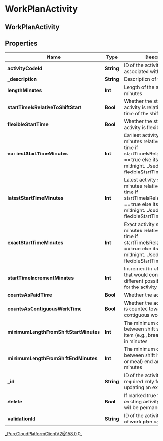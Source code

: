 # WorkPlanActivity

## WorkPlanActivity

## Properties

|Name | Type | Description | Notes|
|------------ | ------------- | ------------- | -------------|
| **activityCodeId** | **String** | ID of the activity code associated with this activity | [optional] |
| **_description** | **String** | Description of the activity | [optional] |
| **lengthMinutes** | **Int** | Length of the activity in minutes | [optional] |
| **startTimeIsRelativeToShiftStart** | **Bool** | Whether the start time of the activity is relative to the start time of the shift it belongs to | [optional] |
| **flexibleStartTime** | **Bool** | Whether the start time of the activity is flexible | [optional] |
| **earliestStartTimeMinutes** | **Int** | Earliest activity start in offset minutes relative to shift start time if startTimeIsRelativeToShiftStart &#x3D;&#x3D; true else its based on midnight. Used if flexibleStartTime &#x3D;&#x3D; true | [optional] |
| **latestStartTimeMinutes** | **Int** | Latest activity start in offset minutes relative to shift start time if startTimeIsRelativeToShiftStart &#x3D;&#x3D; true else its based on midnight. Used if flexibleStartTime &#x3D;&#x3D; true | [optional] |
| **exactStartTimeMinutes** | **Int** | Exact activity start in offset minutes relative to shift start time if startTimeIsRelativeToShiftStart &#x3D;&#x3D; true else its based on midnight. Used if flexibleStartTime &#x3D;&#x3D; false | [optional] |
| **startTimeIncrementMinutes** | **Int** | Increment in offset minutes that would contribute to different possible start times for the activity | [optional] |
| **countsAsPaidTime** | **Bool** | Whether the activity is paid | [optional] |
| **countsAsContiguousWorkTime** | **Bool** | Whether the activity duration is counted towards contiguous work time | [optional] |
| **minimumLengthFromShiftStartMinutes** | **Int** | The minimum duration between shift start and shift item (e.g., break or meal) start in minutes | [optional] |
| **minimumLengthFromShiftEndMinutes** | **Int** | The minimum duration between shift item (e.g., break or meal) end and shift end in minutes | [optional] |
| **_id** | **String** | ID of the activity. This is required only for the case of updating an existing activity | [optional] |
| **delete** | **Bool** | If marked true for updating an existing activity, the activity will be permanently deleted | [optional] |
| **validationId** | **String** | ID of the activity in the context of work plan validation | [optional] |



_PureCloudPlatformClientV2@158.0.0_
